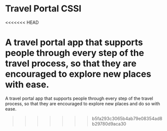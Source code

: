 # Travel Portal CSSI
<<<<<<< HEAD


A travel portal app that supports people through every step of the travel process, so that they are   encouraged to explore new places with ease.
=======
A travel portal app that supports people through every step of the travel process, so that they are encouraged to explore new places and do so with ease.
>>>>>>> b5fa293c3065b4ab79e08354ad8b29780d9aca30
